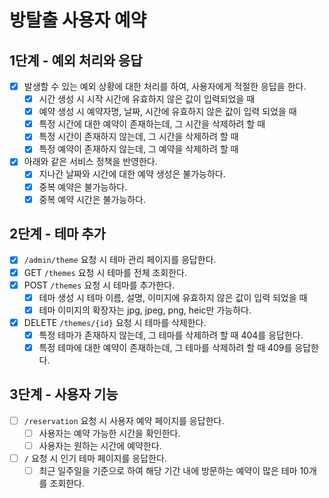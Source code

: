 # 방탈출 사용자 예약

## 1단계 - 예외 처리와 응답

- [x] 발생할 수 있는 예외 상황에 대한 처리를 하여, 사용자에게 적절한 응답을 한다.
    - [x] 시간 생성 시 시작 시간에 유효하지 않은 값이 입력되었을 때
    - [x] 예약 생성 시 예약자명, 날짜, 시간에 유효하지 않은 값이 입력 되었을 때
    - [x] 특정 시간에 대한 예약이 존재하는데, 그 시간을 삭제하려 할 때
    - [x] 특정 시간이 존재하지 않는데, 그 시간을 삭제하려 할 때
    - [x] 특정 예약이 존재하지 않는데, 그 예약을 삭제하려 할 때
- [x] 아래와 같은 서비스 정책을 반영한다.
    - [x] 지나간 날짜와 시간에 대한 예약 생성은 불가능하다.
    - [x] 중복 예약은 불가능하다.
    - [x] 중복 예약 시간은 불가능하다.

## 2단계 - 테마 추가

- [x] `/admin/theme` 요청 시 테마 관리 페이지를 응답한다.
- [x] GET `/themes` 요청 시 테마를 전체 조회한다.
- [x] POST `/themes` 요청 시 테마를 추가한다.
    - [x] 테마 생성 시 테마 이름, 설명, 이미지에 유효하지 않은 값이 입력 되었을 때
    - [x] 테마 이미지의 확장자는 jpg, jpeg, png, heic만 가능하다.
- [x] DELETE `/themes/{id}` 요청 시 테마를 삭제한다.
    - [x] 특정 테마가 존재하지 않는데, 그 테마를 삭제하려 할 때 404를 응답한다.
    - [x] 특정 테마에 대한 예약이 존재하는데, 그 테마를 삭제하려 할 때 409를 응답한다.

## 3단계 - 사용자 기능

- [ ] `/reservation` 요청 시 사용자 예약 페이지를 응답한다.
  - [ ] 사용자는 예약 가능한 시간을 확인한다.
  - [ ] 사용자는 원하는 시간에 예약한다.
- [ ] `/` 요청 시 인기 테마 페이지를 응답한다.
  - [ ] 최근 일주일을 기준으로 하여 해당 기간 내에 방문하는 예약이 많은 테마 10개를 조회한다.
